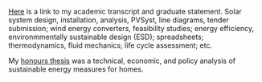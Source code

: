 [Here](https://ipfs.io/ipfs/QmaSve25zBPgmxX7A91cWxtPPcRG3bpLJeFBFXKj3F1Zv8) is a link to my academic transcript and graduate statement. Solar system design, installation, analysis, PVSyst, line diagrams, tender submission; wind energy converters, feasibility studies; energy efficiency, environmmentally sustainable design (ESD); spreadsheets; thermodynamics, fluid mechanics; life cycle assessment; etc.

My [honours thesis](https://1sustainablelife.wordpress.com/2014/10/28/energy-wise-homes/) was a technical, economic, and policy analysis of sustainable energy measures for homes.
